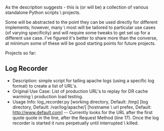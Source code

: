 As the description suggests - this is (or will be) a collection of various standalone Python scripts \ projects.

Some will be abstracted to the point they can be used directly for different implements; however, many \ most will be tailored to particular use cases (of varying specificity) and will require some tweaks to get set up for a different use case.  I've figured it's better to share more than the converse, at minimum some of these will be good starting points for future projects.

Projects so far:

Log Recorder
--------------

* Description: simple script for tailing apache logs (using a specific log format) to create a list of URL's.  
* Original Use Case: List of production URL's to replay for DR cache warming \ production load testing.  
* Usage Info: log_recorder.py [working directory, Default: /tmp] [log directory, Default: /var/log/apache/] [hostname \ url prefex, Default: http://www.default.com] -- Currently looks for the URL after the first quote quote in the line, after the Request Method (line 17). Once the log recorder is started it runs perpetually until interrupted \ killed.     
		
